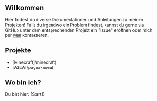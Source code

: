 ## Willkommen

Hier findest du diverse Dokumentationen und Anleitungen zu meinen Projekten!
Falls du irgendwo ein Problem findest, kannst du gerne via GitHub unter dem entsprechenden Projekt ein "Issue" eröffnen oder mich per [Mail](mailto:rafaelurben+github@gmail.com) kontaktieren.

## Projekte

- [Minecraft]/minecraft)
- [ASEA]/pages-asea)


## Wo bin ich?

Du bist hier: [Start])
